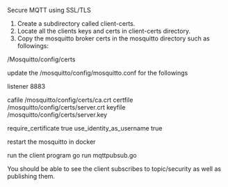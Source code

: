 Secure MQTT using SSL/TLS

1. Create a subdirectory called client-certs.
2. Locate all the clients keys and certs in client-certs directory.
3. Copy the mosquitto broker certs in the mosquitto directory such as followings: 

/Mosquitto/config/certs

update the  /mosquitto/config/mosquitto.conf for the followings

listener 8883

cafile /mosquitto/config/certs/ca.crt
certfile /mosquitto/config/certs/server.crt
keyfile /mosquitto/config/certs/server.key

require_certificate true
use_identity_as_username true

restart the mosquitto in docker

run the client program
go run mqttpubsub.go

You should be able to see the client subscribes to topic/security as well as publishing them.
